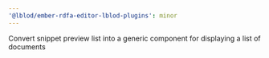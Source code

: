 ```yaml
---
'@lblod/ember-rdfa-editor-lblod-plugins': minor
---
```


Convert snippet preview list into a generic component for displaying a list of documents
